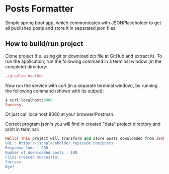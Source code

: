 # Posts Formatter
Simple spring boot app, which communicates with JSONPlaceholder to get all published posts and store it in separated json files.

## How to build/run project
Clone project (f.e. using git or download zip file at GitHub and extract it).
To run the application, run the following command in a terminal window (in the complete) directory:

```ruby
./gradlew bootRun
```

Now run the service with curl (in a separate terminal window), by running the following command (shown with its output):

```ruby
$ curl localhost:8080
Success
```

Or just call localhost:8080 at your browser/Postman.

Correct program json's you will find in created "data" project directory and print in terminal:

```ruby
Hello! This project will transform and store posts downloaded from JSONPlaceholder. Let's start...
URL : https://jsonplaceholder.typicode.com/posts
Response Code : 200
Number of downloaded posts : 100
Files created successful
Success
Bye!
```
